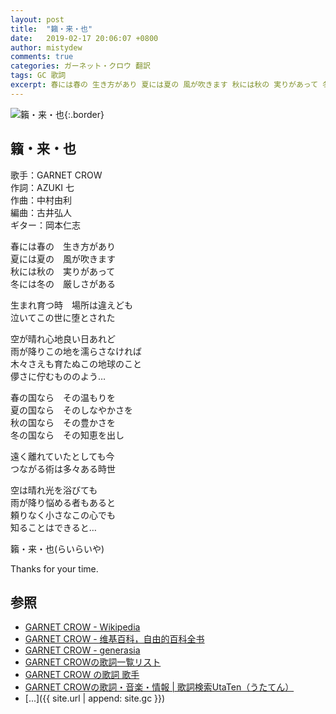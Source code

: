 ```yaml
---
layout: post
title:  "籟・来・也"
date:   2019-02-17 20:06:07 +0800
author: mistydew
comments: true
categories: ガーネット・クロウ 翻訳
tags: GC 歌詞
excerpt: 春には春の 生き方があり 夏には夏の 風が吹きます 秋には秋の 実りがあって 冬には冬の 厳しさがある
---
```

![籟・来・也](https://raw.githubusercontent.com/mistydew/gc2/master/cover/single/SG20_籟・来・也.jpg){:.border}

## 籟・来・也

歌手：GARNET CROW<br>
作詞：AZUKI 七<br>
作曲：中村由利<br>
編曲：古井弘人<br>
ギター：岡本仁志

春には春の　生き方があり<br>
夏には夏の　風が吹きます<br>
秋には秋の　実りがあって<br>
冬には冬の　厳しさがある

生まれ育つ時　場所は違えども<br>
泣いてこの世に堕とされた

空が晴れ心地良い日あれど<br>
雨が降りこの地を濡らさなければ<br>
木々さえも育たぬこの地球のこと<br>
儚さに佇むもののよう…

春の国なら　その温もりを<br>
夏の国なら　そのしなやかさを<br>
秋の国なら　その豊かさを<br>
冬の国なら　その知恵を出し

遠く離れていたとしても今<br>
つながる術は多々ある時世

空は晴れ光を浴びても<br>
雨が降り悩める者もあると<br>
頼りなく小さなこの心でも<br>
知ることはできると…

籟・来・也(らいらいや)

Thanks for your time.

## 参照
* [GARNET CROW - Wikipedia](https://ja.wikipedia.org/wiki/GARNET_CROW)
* [GARNET CROW - 维基百科，自由的百科全书](https://zh.wikipedia.org/wiki/GARNET_CROW)
* [GARNET CROW - generasia](https://www.generasia.com/wiki/GARNET_CROW)
* [GARNET CROWの歌詞一覧リスト](https://www.uta-net.com/artist/344)
* [GARNET CROW の歌詞 歌手](http://www.kasi-time.com/subcat-uta-167-1.html)
* [GARNET CROWの歌詞・音楽・情報 \| 歌詞検索UtaTen（うたてん）](https://utaten.com/artist/GARNET+CROW)
* [...]({{ site.url | append: site.gc }})
